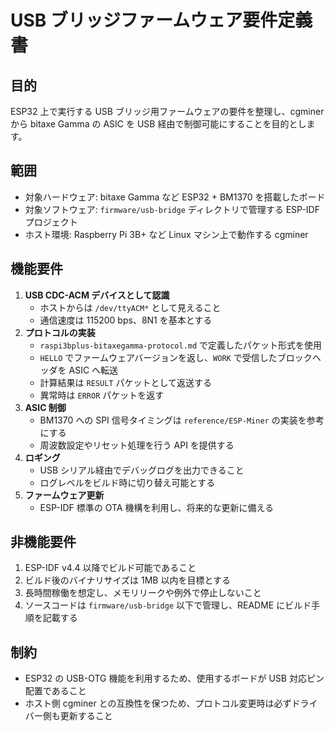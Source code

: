 # USB ブリッジファームウェア要件定義書

## 目的
ESP32 上で実行する USB ブリッジ用ファームウェアの要件を整理し、cgminer から bitaxe Gamma の ASIC を USB 経由で制御可能にすることを目的とします。

## 範囲
- 対象ハードウェア: bitaxe Gamma など ESP32 + BM1370 を搭載したボード
- 対象ソフトウェア: `firmware/usb-bridge` ディレクトリで管理する ESP-IDF プロジェクト
- ホスト環境: Raspberry Pi 3B+ など Linux マシン上で動作する cgminer

## 機能要件
1. **USB CDC-ACM デバイスとして認識**
   - ホストからは `/dev/ttyACM*` として見えること
   - 通信速度は 115200 bps、8N1 を基本とする
2. **プロトコルの実装**
   - `raspi3bplus-bitaxegamma-protocol.md` で定義したパケット形式を使用
   - `HELLO` でファームウェアバージョンを返し、`WORK` で受信したブロックヘッダを ASIC へ転送
   - 計算結果は `RESULT` パケットとして返送する
   - 異常時は `ERROR` パケットを返す
3. **ASIC 制御**
   - BM1370 への SPI 信号タイミングは `reference/ESP-Miner` の実装を参考にする
   - 周波数設定やリセット処理を行う API を提供する
4. **ロギング**
   - USB シリアル経由でデバッグログを出力できること
   - ログレベルをビルド時に切り替え可能とする
5. **ファームウェア更新**
   - ESP-IDF 標準の OTA 機構を利用し、将来的な更新に備える

## 非機能要件
1. ESP-IDF v4.4 以降でビルド可能であること
2. ビルド後のバイナリサイズは 1MB 以内を目標とする
3. 長時間稼働を想定し、メモリリークや例外で停止しないこと
4. ソースコードは `firmware/usb-bridge` 以下で管理し、README にビルド手順を記載する

## 制約
- ESP32 の USB-OTG 機能を利用するため、使用するボードが USB 対応ピン配置であること
- ホスト側 cgminer との互換性を保つため、プロトコル変更時は必ずドライバー側も更新すること

